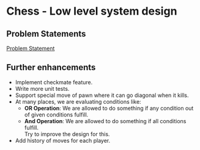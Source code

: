 # Chess - Low level system design

## Problem Statements
[Problem Statement](problem-statement.md)

## Further enhancements
* Implement checkmate feature.
* Write more unit tests.
* Support special move of pawn where it can go diagonal when it kills.
* At many places, we are evaluating conditions like:
  * **OR Operation**: We are allowed to do something if any condition out of given conditions fulfill. 
  * **And Operation**: We are allowed to do something if all conditions fulfill.  
  Try to improve the design for this.
* Add history of moves for each player.

